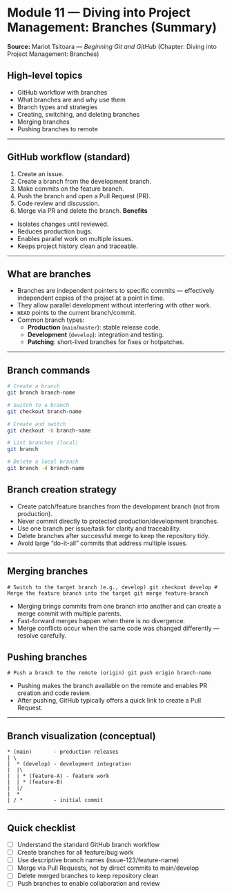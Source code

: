 # Module 11 — Diving into Project Management: Branches (Summary)
**Source:** Mariot Tsitoara — *Beginning Git and GitHub* (Chapter: Diving into Project Management: Branches)
## High-level topics
- GitHub workflow with branches
- What branches are and why use them
- Branch types and strategies
- Creating, switching, and deleting branches
- Merging branches
- Pushing branches to remote
---
## GitHub workflow (standard)
1. Create an issue.
2. Create a branch from the development branch.
3. Make commits on the feature branch.
4. Push the branch and open a Pull Request (PR).
5. Code review and discussion.
6. Merge via PR and delete the branch.
**Benefits**
- Isolates changes until reviewed.
- Reduces production bugs.
- Enables parallel work on multiple issues.
- Keeps project history clean and traceable.
---
## What are branches
- Branches are independent pointers to specific commits — effectively independent copies of the project at a point in time.
- They allow parallel development without interfering with other work.
- `HEAD` points to the current branch/commit.
- Common branch types:
  - **Production** (`main`/`master`): stable release code.
  - **Development** (`develop`): integration and testing.
  - **Patching**: short-lived branches for fixes or hotpatches.
---
## Branch commands
```bash
# Create a branch
git branch branch-name

# Switch to a branch
git checkout branch-name

# Create and switch
git checkout -b branch-name

# List branches (local)
git branch

# Delete a local branch
git branch -d branch-name
```
## Branch creation strategy
-   Create patch/feature branches from the development branch (not from production).
-   Never commit directly to protected production/development branches.
-   Use one branch per issue/task for clarity and traceability.
-   Delete branches after successful merge to keep the repository tidy.
-   Avoid large “do-it-all” commits that address multiple issues.
---
## Merging branches
`# Switch to the target branch (e.g., develop) git checkout develop # Merge the feature branch into the target git merge feature-branch` 
-   Merging brings commits from one branch into another and can create a merge commit with multiple parents.
-   Fast-forward merges happen when there is no divergence.
-   Merge conflicts occur when the same code was changed differently — resolve carefully.
## Pushing branches
`# Push a branch to the remote (origin) git push origin branch-name` 
-   Pushing makes the branch available on the remote and enables PR creation and code review.
-   After pushing, GitHub typically offers a quick link to create a Pull Request.
---
## Branch visualization (conceptual)
```
* (main)       - production releases
| \
|  * (develop) - development integration
|  |\
|  | * (feature-A) - feature work
|  | * (feature-B)
|  |/
|  * 
| / *          - initial commit
```
---
## Quick checklist
- [ ] Understand the standard GitHub branch workflow
- [ ] Create branches for all feature/bug work
- [ ] Use descriptive branch names (issue-123/feature-name)
- [ ] Merge via Pull Requests, not by direct commits to main/develop
- [ ] Delete merged branches to keep repository clean
- [ ] Push branches to enable collaboration and review

